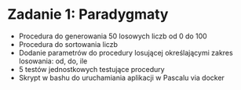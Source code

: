 # Zadanie 1: Paradygmaty

- Procedura do generowania 50 losowych liczb od 0 do 100
- Procedura do sortowania liczb
- Dodanie parametrów do procedury losującej określającymi zakres losowania: od, do, ile
- 5 testów jednostkowych testujące procedury
- Skrypt w bashu do uruchamiania aplikacji w Pascalu via docker
